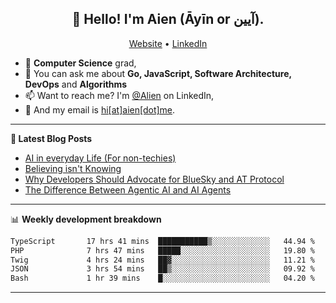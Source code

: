<h2 align="center">👋 Hello! I'm Aien (Āyīn or آیین).</h2>
<p align="center">
  <a href="https://www.aien.me">Website</a> •
  <a href="https://www.linkedin.com/in/aiensaidi/">LinkedIn</a>
</p>


- 🌱 **Computer Science** grad,
- 💬 You can ask me about **Go, JavaScript, Software Architecture, DevOps** and **Algorithms**
- 📫 Want to reach me? I'm [@Alien](https://www.linkedin.com/in/aiensaidi/) on LinkedIn,
- 📧 And my email is [hi[at]aien[dot]me](mailto:hi@aien.me).

-------

**📝 Latest Blog Posts**

<!-- BLOG-POST-LIST:START -->
- [AI in everyday Life (For non-techies)](https://aien.me/ai-in-everyday-life-for-non-techies/)
- [Believing isn't Knowing](https://aien.me/believing-isnt-knowing/)
- [Why Developers Should Advocate for BlueSky and AT Protocol](https://aien.me/why-developers-should-advocate-for-bluesky-and-at-protocol/)
- [The Difference Between Agentic AI and AI Agents](https://aien.me/the-difference-between-agentic-ai-and-ai-agents/)
<!-- BLOG-POST-LIST:END -->

-------

📊 **Weekly development breakdown**
<!--START_SECTION:waka-->

```txt
TypeScript       17 hrs 41 mins  ███████████▒░░░░░░░░░░░░░   44.94 %
PHP              7 hrs 47 mins   █████░░░░░░░░░░░░░░░░░░░░   19.80 %
Twig             4 hrs 24 mins   ██▓░░░░░░░░░░░░░░░░░░░░░░   11.21 %
JSON             3 hrs 54 mins   ██▒░░░░░░░░░░░░░░░░░░░░░░   09.92 %
Bash             1 hr 39 mins    █░░░░░░░░░░░░░░░░░░░░░░░░   04.20 %
```

<!--END_SECTION:waka-->

-------
